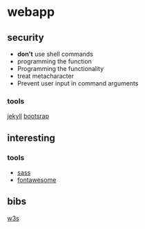 # webapp

## security
* **don't** use shell commands
* programming the function
* Programming the functionality
* treat metacharacter
* Prevent user input in command arguments

### tools
[jekyll](https://jekyllrb.com/)
[bootsrap](https://getbootstrap.com/)

## interesting

### tools
* [sass](https://sass-lang.com/)
* [fontawesome](https://fontawesome.com/?from=io)

## bibs
[w3s](https://www.w3schools.com/)
